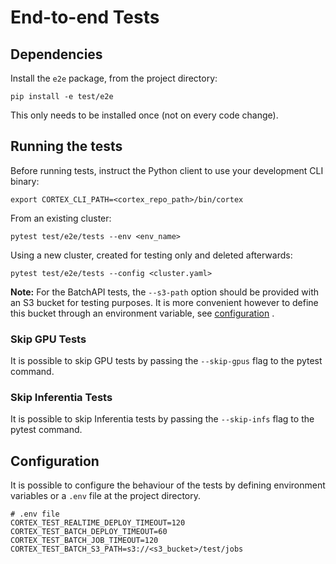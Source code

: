 # End-to-end Tests

## Dependencies

Install the `e2e` package, from the project directory:

```shell
pip install -e test/e2e
```

This only needs to be installed once (not on every code change).

## Running the tests

Before running tests, instruct the Python client to use your development CLI binary:

```shell
export CORTEX_CLI_PATH=<cortex_repo_path>/bin/cortex
```

From an existing cluster:

```shell
pytest test/e2e/tests --env <env_name>
```

Using a new cluster, created for testing only and deleted afterwards:

```shell
pytest test/e2e/tests --config <cluster.yaml>
```

**Note:** For the BatchAPI tests, the `--s3-path` option should be provided with an S3 bucket for testing purposes.
It is more convenient however to define this bucket through an environment variable, see [configuration](#configuration)
.

### Skip GPU Tests

It is possible to skip GPU tests by passing the `--skip-gpus` flag to the pytest command.

### Skip Inferentia Tests

It is possible to skip Inferentia tests by passing the `--skip-infs` flag to the pytest command.

## Configuration

It is possible to configure the behaviour of the tests by defining environment variables or a `.env` file at the project
directory.

```dotenv
# .env file
CORTEX_TEST_REALTIME_DEPLOY_TIMEOUT=120
CORTEX_TEST_BATCH_DEPLOY_TIMEOUT=60
CORTEX_TEST_BATCH_JOB_TIMEOUT=120
CORTEX_TEST_BATCH_S3_PATH=s3://<s3_bucket>/test/jobs
```

